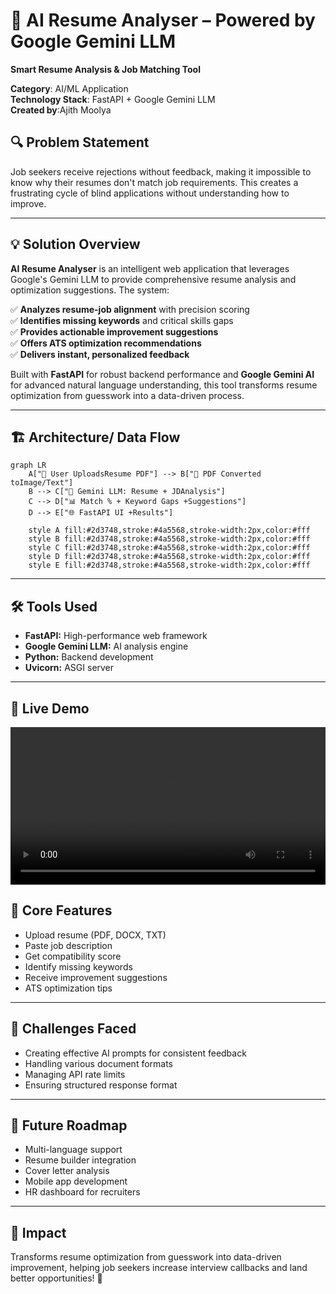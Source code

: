 # 🚀 AI Resume Analyser – Powered by Google Gemini LLM

**Smart Resume Analysis & Job Matching Tool**

**Category**: AI/ML Application  
**Technology Stack**: FastAPI + Google Gemini LLM  
**Created by**:Ajith Moolya


## 🔍 Problem Statement

Job seekers receive rejections without feedback, making it impossible to know why their resumes don't match job requirements. This creates a frustrating cycle of blind applications without understanding how to improve.

---

## 💡 Solution Overview

**AI Resume Analyser** is an intelligent web application that leverages Google's Gemini LLM to provide comprehensive resume analysis and optimization suggestions. The system:

✅ **Analyzes resume-job alignment** with precision scoring  
✅ **Identifies missing keywords** and critical skills gaps  
✅ **Provides actionable improvement suggestions**  
✅ **Offers ATS optimization recommendations**  
✅ **Delivers instant, personalized feedback**

Built with **FastAPI** for robust backend performance and **Google Gemini AI** for advanced natural language understanding, this tool transforms resume optimization from guesswork into a data-driven process.

---

## 🏗️ Architecture/ Data Flow
```mermaid
graph LR
    A["📄 User UploadsResume PDF"] --> B["🔄 PDF Converted toImage/Text"]
    B --> C["🤖 Gemini LLM: Resume + JDAnalysis"]
    C --> D["📊 Match % + Keyword Gaps +Suggestions"]
    D --> E["🌐 FastAPI UI +Results"]
    
    style A fill:#2d3748,stroke:#4a5568,stroke-width:2px,color:#fff
    style B fill:#2d3748,stroke:#4a5568,stroke-width:2px,color:#fff
    style C fill:#2d3748,stroke:#4a5568,stroke-width:2px,color:#fff
    style D fill:#2d3748,stroke:#4a5568,stroke-width:2px,color:#fff
    style E fill:#2d3748,stroke:#4a5568,stroke-width:2px,color:#fff
```

---
## 🛠️ Tools Used

- **FastAPI:** High-performance web framework
- **Google Gemini LLM:** AI analysis engine
- **Python:** Backend development
- **Uvicorn:** ASGI server

---
## 🎥 Live Demo

<video width="100%" controls>
  <source src="assets/demo.mp4" type="video/mp4">
  Your browser does not support the video tag.
</video>

## 🎯 Core Features

- Upload resume (PDF, DOCX, TXT)
- Paste job description
- Get compatibility score
- Identify missing keywords
- Receive improvement suggestions
- ATS optimization tips

---

## 🔧 Challenges Faced

- Creating effective AI prompts for consistent feedback
- Handling various document formats
- Managing API rate limits
- Ensuring structured response format

---

## 🚀 Future Roadmap

- Multi-language support
- Resume builder integration
- Cover letter analysis
- Mobile app development
- HR dashboard for recruiters

---

## 🎯 Impact

Transforms resume optimization from guesswork into data-driven improvement, helping job seekers increase interview callbacks and land better opportunities! 🚀

